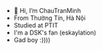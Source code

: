 - 👋 Hi, I’m ChauTranMinh
- From Thường Tín, Hà Nội
- Studied at PTIT
- I'm a DSK's fan (eskaylation)
- Gad boy :))))
<!---
greyemcee02/greyemcee02 is a ✨ special ✨ repository because its `README.md` (this file) appears on your GitHub profile.
You can click the Preview link to take a look at your changes.
--->
